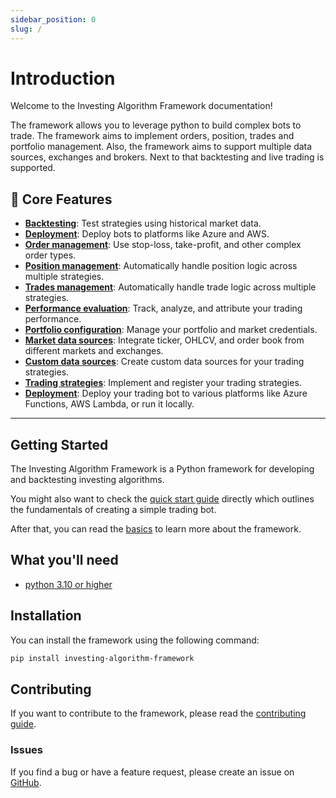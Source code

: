 ```yaml
---
sidebar_position: 0
slug: /
---
```


# Introduction
Welcome to the Investing Algorithm Framework documentation! 

The framework allows you to leverage python to build complex bots to trade. 
The framework aims to implement orders, position, trades and portfolio management. Also, the framework
aims to support multiple data sources, exchanges and brokers. Next to that backtesting and live trading is supported.

## 🔧 Core Features

- [**Backtesting**](/Getting%20Started/backtesting): Test strategies using historical market data.
- [**Deployment**](/Getting%20Started/deployment): Deploy bots to platforms like Azure and AWS.
- [**Order management**](/Getting%20Started/orders): Use stop-loss, take-profit, and other complex order types.
- [**Position management**](/Getting%20Started/positions): Automatically handle position logic across multiple strategies.
- [**Trades management**](/Getting%20Started/positions): Automatically handle trade logic across multiple strategies.
- [**Performance evaluation**](/Getting%20Started/performance): Track, analyze, and attribute your trading performance.
- [**Portfolio configuration**](/Getting%20Started/portfolio-configuration): Manage your portfolio and market credentials.
- [**Market data sources**](/Data/market-data-sources): Integrate ticker, OHLCV, and order book from different markets and exchanges.
- [**Custom data sources**](/Data/market-data-sources): Create custom data sources for your trading strategies.
- [**Trading strategies**](/Getting%20Started/strategies): Implement and register your trading strategies.
- [**Deployment**](/Getting%20Started/deployment): Deploy your trading bot to various platforms like Azure Functions, AWS Lambda, or run it locally.
---
## Getting Started
The Investing Algorithm Framework is a Python framework for developing and backtesting investing algorithms.

You might also want to check the [quick start guide](/blog/how-to-create-a-trading-bot-in-5-steps) directly which 
outlines the fundamentals of creating a simple trading bot.

After that, you can read the [basics](/docs/Getting%20Started/application-setup.md) to learn more about the framework.

## What you'll need
- [python 3.10 or higher](https://www.python.org/downloads/)

## Installation
You can install the framework using the following command:

```bash
pip install investing-algorithm-framework
```

## Contributing
If you want to contribute to the framework, please read the [contributing guide](/contributing-guide/contributing). 

### Issues
If you find a bug or have a feature request, please create an issue on [GitHub](https://github.com/coding-kitties/investing-algorithm-framework/issues).

